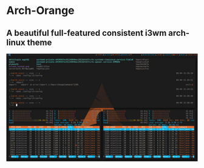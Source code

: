 # Arch-Orange
## A beautiful full-featured consistent i3wm arch-linux theme
![screenshot](https://raw.githubusercontent.com/v1nc/arch-orange/master/screenshots/i3-1.png)
